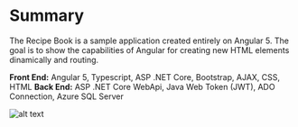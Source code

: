 # Summary #
The Recipe Book is a sample application created entirely on Angular 5. The goal is to show the capabilities of Angular for creating new HTML elements dinamically and routing.

**Front End:**	Angular 5, Typescript, ASP .NET Core, Bootstrap, AJAX, CSS, HTML
**Back End:**	ASP .NET Core WebApi, Java Web Token (JWT), ADO Connection, Azure SQL Server

![alt text](http://www.blacksmith.com.mx/Img/burger-builder/recipe-book.png)
